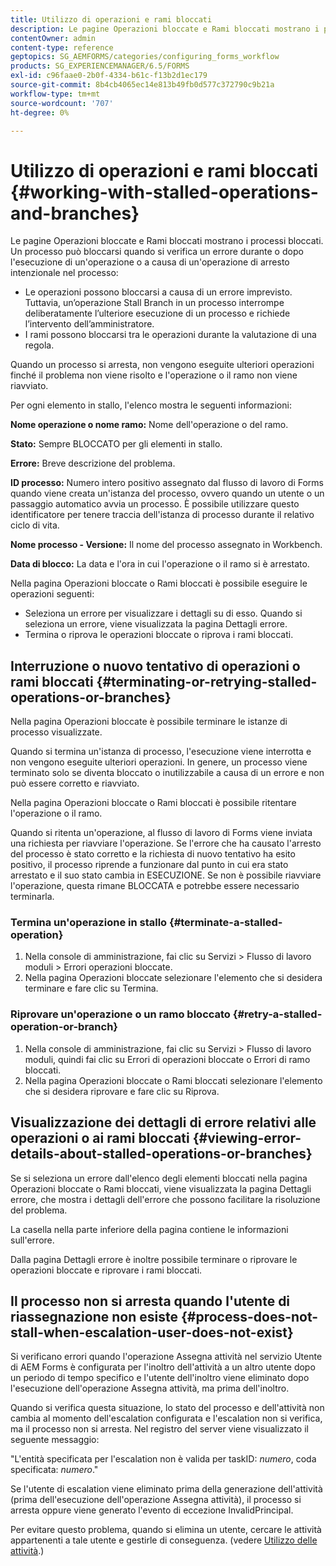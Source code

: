 ```yaml
---
title: Utilizzo di operazioni e rami bloccati
description: Le pagine Operazioni bloccate e Rami bloccati mostrano i processi bloccati.
contentOwner: admin
content-type: reference
geptopics: SG_AEMFORMS/categories/configuring_forms_workflow
products: SG_EXPERIENCEMANAGER/6.5/FORMS
exl-id: c96faae0-2b0f-4334-b61c-f13b2d1ec179
source-git-commit: 8b4cb4065ec14e813b49fb0d577c372790c9b21a
workflow-type: tm+mt
source-wordcount: '707'
ht-degree: 0%

---
```


# Utilizzo di operazioni e rami bloccati {#working-with-stalled-operations-and-branches}

Le pagine Operazioni bloccate e Rami bloccati mostrano i processi bloccati. Un processo può bloccarsi quando si verifica un errore durante o dopo l&#39;esecuzione di un&#39;operazione o a causa di un&#39;operazione di arresto intenzionale nel processo:

* Le operazioni possono bloccarsi a causa di un errore imprevisto. Tuttavia, un’operazione Stall Branch in un processo interrompe deliberatamente l’ulteriore esecuzione di un processo e richiede l’intervento dell’amministratore.
* I rami possono bloccarsi tra le operazioni durante la valutazione di una regola.

Quando un processo si arresta, non vengono eseguite ulteriori operazioni finché il problema non viene risolto e l&#39;operazione o il ramo non viene riavviato.

Per ogni elemento in stallo, l&#39;elenco mostra le seguenti informazioni:

**Nome operazione o nome ramo:** Nome dell&#39;operazione o del ramo.

**Stato:** Sempre BLOCCATO per gli elementi in stallo.

**Errore:** Breve descrizione del problema.

**ID processo:** Numero intero positivo assegnato dal flusso di lavoro di Forms quando viene creata un&#39;istanza del processo, ovvero quando un utente o un passaggio automatico avvia un processo. È possibile utilizzare questo identificatore per tenere traccia dell&#39;istanza di processo durante il relativo ciclo di vita.

**Nome processo - Versione:** Il nome del processo assegnato in Workbench.

**Data di blocco:** La data e l&#39;ora in cui l&#39;operazione o il ramo si è arrestato.

Nella pagina Operazioni bloccate o Rami bloccati è possibile eseguire le operazioni seguenti:

* Seleziona un errore per visualizzare i dettagli su di esso. Quando si seleziona un errore, viene visualizzata la pagina Dettagli errore.
* Termina o riprova le operazioni bloccate o riprova i rami bloccati.

## Interruzione o nuovo tentativo di operazioni o rami bloccati {#terminating-or-retrying-stalled-operations-or-branches}

Nella pagina Operazioni bloccate è possibile terminare le istanze di processo visualizzate.

Quando si termina un&#39;istanza di processo, l&#39;esecuzione viene interrotta e non vengono eseguite ulteriori operazioni. In genere, un processo viene terminato solo se diventa bloccato o inutilizzabile a causa di un errore e non può essere corretto e riavviato.

Nella pagina Operazioni bloccate o Rami bloccati è possibile ritentare l&#39;operazione o il ramo.

Quando si ritenta un&#39;operazione, al flusso di lavoro di Forms viene inviata una richiesta per riavviare l&#39;operazione. Se l&#39;errore che ha causato l&#39;arresto del processo è stato corretto e la richiesta di nuovo tentativo ha esito positivo, il processo riprende a funzionare dal punto in cui era stato arrestato e il suo stato cambia in ESECUZIONE. Se non è possibile riavviare l&#39;operazione, questa rimane BLOCCATA e potrebbe essere necessario terminarla.

### Termina un&#39;operazione in stallo {#terminate-a-stalled-operation}

1. Nella console di amministrazione, fai clic su Servizi > Flusso di lavoro moduli > Errori operazioni bloccate.
1. Nella pagina Operazioni bloccate selezionare l&#39;elemento che si desidera terminare e fare clic su Termina.

### Riprovare un&#39;operazione o un ramo bloccato {#retry-a-stalled-operation-or-branch}

1. Nella console di amministrazione, fai clic su Servizi > Flusso di lavoro moduli, quindi fai clic su Errori di operazioni bloccate o Errori di ramo bloccati.
1. Nella pagina Operazioni bloccate o Rami bloccati selezionare l&#39;elemento che si desidera riprovare e fare clic su Riprova.

## Visualizzazione dei dettagli di errore relativi alle operazioni o ai rami bloccati {#viewing-error-details-about-stalled-operations-or-branches}

Se si seleziona un errore dall&#39;elenco degli elementi bloccati nella pagina Operazioni bloccate o Rami bloccati, viene visualizzata la pagina Dettagli errore, che mostra i dettagli dell&#39;errore che possono facilitare la risoluzione del problema.

La casella nella parte inferiore della pagina contiene le informazioni sull&#39;errore.

Dalla pagina Dettagli errore è inoltre possibile terminare o riprovare le operazioni bloccate e riprovare i rami bloccati.

## Il processo non si arresta quando l&#39;utente di riassegnazione non esiste {#process-does-not-stall-when-escalation-user-does-not-exist}

Si verificano errori quando l&#39;operazione Assegna attività nel servizio Utente di AEM Forms è configurata per l&#39;inoltro dell&#39;attività a un altro utente dopo un periodo di tempo specifico e l&#39;utente dell&#39;inoltro viene eliminato dopo l&#39;esecuzione dell&#39;operazione Assegna attività, ma prima dell&#39;inoltro.

Quando si verifica questa situazione, lo stato del processo e dell&#39;attività non cambia al momento dell&#39;escalation configurata e l&#39;escalation non si verifica, ma il processo non si arresta. Nel registro del server viene visualizzato il seguente messaggio:

&quot;L&#39;entità specificata per l&#39;escalation non è valida per taskID: *numero*, coda specificata: *numero*.&quot;

Se l&#39;utente di escalation viene eliminato prima della generazione dell&#39;attività (prima dell&#39;esecuzione dell&#39;operazione Assegna attività), il processo si arresta oppure viene generato l&#39;evento di eccezione InvalidPrincipal.

Per evitare questo problema, quando si elimina un utente, cercare le attività appartenenti a tale utente e gestirle di conseguenza. (vedere [Utilizzo delle attività](/help/forms/using/admin-help/tasks.md#working-with-tasks).)
